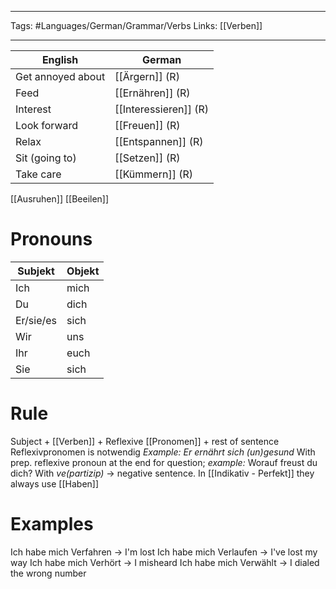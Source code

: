 ___
Tags: #Languages/German/Grammar/Verbs 
Links: [[Verben]]
___
English | German
------------ | ------------
Get annoyed about | [[Ärgern]] (R)
Feed | [[Ernähren]] (R)
Interest | [[Interessieren]] (R)
Look forward | [[Freuen]] (R)
Relax | [[Entspannen]] (R)
Sit (going to) | [[Setzen]] (R)
Take care | [[Kümmern]] (R)

[[Ausruhen]]
[[Beeilen]]

# Pronouns
| Subjekt   | Objekt |
| --------- | ------ |
| Ich       | mich   |
| Du        | dich   |
| Er/sie/es | sich   |
| Wir       | uns    |
| Ihr       | euch   |
| Sie       | sich   |

# Rule
Subject + [[Verben]] + Reflexive [[Pronomen]] + rest of sentence
Reflexivpronomen is notwendig
*Example: Er ernährt sich (un)gesund* 
With prep. reflexive pronoun at the end for question; *example:* Worauf freust du dich?
With *ve(partizip)* -> negative sentence.
In [[Indikativ - Perfekt]] they always use [[Haben]]

# Examples
Ich habe mich Verfahren -> I'm lost
Ich habe mich Verlaufen -> I've lost my way
Ich habe mich Verhört ->  I misheard
Ich habe mich Verwählt -> I dialed the wrong number